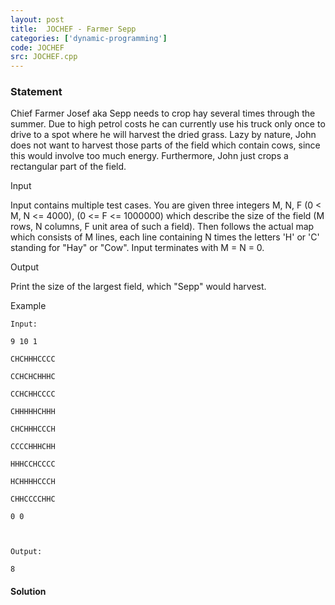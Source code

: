 ```yaml
---
layout: post
title:  JOCHEF - Farmer Sepp
categories: ['dynamic-programming']
code: JOCHEF
src: JOCHEF.cpp
---
```


### **Statement**

Chief Farmer Josef aka Sepp needs to crop hay several times through the
summer. Due to high petrol costs he can currently use his truck only once to
drive to a spot where he will harvest the dried grass. Lazy by nature, John
does not want to harvest those parts of the field which contain cows, since
this would involve too much energy. Furthermore, John just crops a rectangular
part of the field.

Input

Input contains multiple test cases. You are given three integers M, N, F (0 <
M, N <= 4000), (0 <= F <= 1000000) which describe the size of the field (M
rows, N columns, F unit area of such a field). Then follows the actual map
which consists of M lines, each line containing N times the letters 'H' or 'C'
standing for "Hay" or "Cow". Input terminates with M = N = 0.

Output

Print the size of the largest field, which "Sepp" would harvest.

Example

    
    
    Input:
    9 10 1
    CHCHHHCCCC
    CCHCHCHHHC
    CCHCHHCCCC
    CHHHHHCHHH
    CHCHHHCCCH
    CCCCHHHCHH
    HHHCCHCCCC
    HCHHHHCCCH
    CHHCCCCHHC
    0 0
    
    Output:
    8



#### **Solution**



